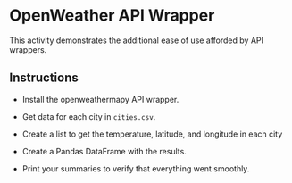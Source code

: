 # OpenWeather API Wrapper

This activity demonstrates the additional ease of use afforded by API wrappers.

## Instructions

* Install the openweathermapy API wrapper.

* Get data for each city in `cities.csv`.

* Create a list to get the temperature, latitude, and longitude in each city

* Create a Pandas DataFrame with the results.

* Print your summaries to verify that everything went smoothly.
